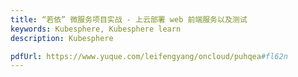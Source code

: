 ```yaml
---
title: “若依” 微服务项目实战 - 上云部署 web 前端服务以及测试
keywords: Kubesphere, Kubesphere learn
description: Kubesphere

pdfUrl: https://www.yuque.com/leifengyang/oncloud/puhqea#fl62n
---
```

